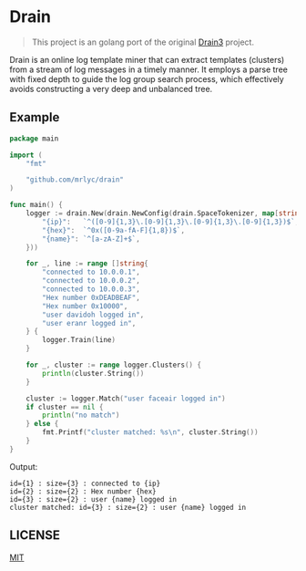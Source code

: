 # Drain

> This project is an golang port of the original [Drain3](https://github.com/IBM/Drain3) project.

Drain is an online log template miner that can extract templates (clusters) from a stream of log messages in a timely manner. It employs a parse tree with fixed depth to guide the log group search process, which effectively avoids constructing a very deep and unbalanced tree.

## Example

```go
package main

import (
	"fmt"

	"github.com/mrlyc/drain"
)

func main() {
	logger := drain.New(drain.NewConfig(drain.SpaceTokenizer, map[string]string{
		"{ip}":   `^([0-9]{1,3}\.[0-9]{1,3}\.[0-9]{1,3}\.[0-9]{1,3})$`,
		"{hex}":  `^0x([0-9a-fA-F]{1,8})$`,
		"{name}": `^[a-zA-Z]+$`,
	}))

	for _, line := range []string{
		"connected to 10.0.0.1",
		"connected to 10.0.0.2",
		"connected to 10.0.0.3",
		"Hex number 0xDEADBEAF",
		"Hex number 0x10000",
		"user davidoh logged in",
		"user eranr logged in",
	} {
		logger.Train(line)
	}

	for _, cluster := range logger.Clusters() {
		println(cluster.String())
	}

	cluster := logger.Match("user faceair logged in")
	if cluster == nil {
		println("no match")
	} else {
		fmt.Printf("cluster matched: %s\n", cluster.String())
	}
}
```

Output:
```
id={1} : size={3} : connected to {ip}
id={2} : size={2} : Hex number {hex}
id={3} : size={2} : user {name} logged in
cluster matched: id={3} : size={2} : user {name} logged in
```

## LICENSE

[MIT](LICENSE)